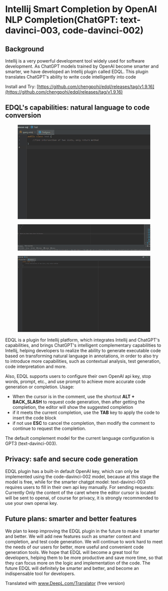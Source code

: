 # Intellij Smart Completion by OpenAI NLP Completion(ChatGPT: text-davinci-003, code-davinci-002)

## Background

Intellij is a very powerful development tool widely used for software development. As ChatGPT models trained by
OpenAI become smarter and smarter, we have developed an Intellij plugin called EDQL. This plugin translates ChatGPT's
ability to write code intelligently into code

Install and Try: [https://github.com/chengpohi/edql/releases/tag/v1.9.16](https://github.com/chengpohi/edql/releases/tag/v1.9.16)

## EDQL's capabilities: natural language to code conversion

<figure><img src="/.gitbook/assets/java-code-generation.gif" alt=""><figcaption></figcaption></figure>

<figure><img src="/.gitbook/assets/openai-query (1).gif" alt=""><figcaption></figcaption></figure>

<figure><img src="/.gitbook/assets/filetype-settings.gif" alt=""><figcaption></figcaption></figure>

EDQL is a plugin for Intellij platform, which integrates Intellij and ChatGPT's capabilities, and brings ChatGPT's
intelligent complementary capabilities to Intellij, helping developers to realize the ability to generate executable
code based on transforming natural language in annotations, in order to also try to introduce more capabilities, such as
contextual analysis, test generation, code interpretation and more.&#x20;

Also, EDQL supports users to configure their own OpenAI api key, stop words, prompt, etc., and use prompt to achieve
more accurate code generation or completion. Usage:&#x20;

* When the cursor is in the comment, use the shortcut **ALT + BACK\_SLASH** to request code generation, then after
  getting the completion, the editor will show the suggested completion&#x20;
* if it meets the current completion, use the **TAB** key to apply the code to insert the code block&#x20;
* if not use **ESC** to cancel the completion, then modify the comment to continue to request the completion.&#x20;

The default complement model for the current language configuration is GPT3 (text-davinci-003).

## Privacy: safe and secure code generation

EDQL plugin has a built-in default OpenAI key, which can only be implemented using the code-davinci-002 model, because
at this stage the model is free, while for the smarter chatgpt model: text-davinci-003 requires users to fill in their
own api key manually. For sending requests: Currently Only the content of the caret where the editor cursor is located
will be sent to openai, of course for privacy, it is strongly recommended to use your own openai key.

## Future plans: smarter and better features

We plan to keep improving the EDQL plugin in the future to make it smarter and better. We will add new features such as
smarter context and completion, and test code generation. We will continue to work hard to meet the needs of our users
for better, more useful and convenient code generation tools. We hope that EDQL will become a great tool for developers,
helping them to be more productive and save more time, so that they can focus more on the logic and implementation of
the code. The future EDQL will definitely be smarter and better, and become an indispensable tool for developers.

Translated with www.DeepL.com/Translator (free version)
